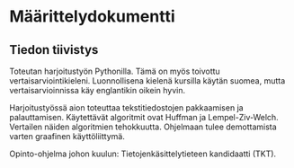 # Määrittelydokumentti

## Tiedon tiivistys

Toteutan harjoitustyön Pythonilla. Tämä on myös toivottu vertaisarviointikieleni. Luonnollisena kielenä kursilla käytän suomea, mutta vertaisarvioinnissa käy englantikin oikein hyvin.

Harjoitustyössä aion toteuttaa tekstitiedostojen pakkaamisen ja palauttamisen. Käytettävät algoritmit ovat Huffman ja Lempel-Ziv-Welch. Vertailen näiden algoritmien tehokkuutta. Ohjelmaan tulee demottamista varten graafinen käyttöliittymä.

Opinto-ohjelma johon kuulun: Tietojenkäsittelytieteen kandidaatti (TKT).
